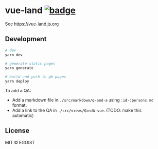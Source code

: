 # vue-land [![badge](https://img.shields.io/discord/325477692906536972.svg)](https://vue-land.js.org)

See https://vue-land.js.org

## Development

```bash
# dev
yarn dev

# generate static pages
yarn generate

# build and push to gh-pages
yarn deploy
```

To add a QA:

- Add a markdown file in `./src/markdown/q-and-a` using `:id-:persons.md` format.
- Add a link to the QA in `./src/views/QandA.vue`. (TODO: make this automatic)

## License

MIT &copy; EGOIST
